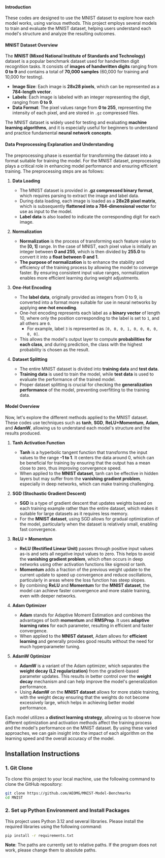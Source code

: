 #### Introduction
These codes are designed to use the MNIST dataset to explore how each model works, using various methods. This project employs several models to train and evaluate the MNIST dataset, helping users understand each model's structure and analyze the resulting outcomes.

#### **MNIST Dataset Overview**
The **MNIST (Mixed National Institute of Standards and Technology)** dataset is a popular benchmark dataset used for handwritten digit recognition tasks. It consists of **images of handwritten digits** ranging from **0 to 9** and contains a total of **70,000 samples** (60,000 for training and 10,000 for testing).

- **Image Size**: Each image is **28x28 pixels**, which can be represented as a **784-length vector**.
- **Labels**: Each image is labeled with an integer representing the digit, ranging from **0 to 9**.
- **Data Format**: The pixel values range from **0 to 255**, representing the intensity of each pixel, and are stored in `.gz` compressed files.

The MNIST dataset is widely used for testing and evaluating **machine learning algorithms**, and it is especially useful for beginners to understand and practice fundamental **neural network concepts**.

#### **Data Preprocessing Explanation and Understanding**
The preprocessing phase is essential for transforming the dataset into a format suitable for training the model. For the MNIST dataset, preprocessing plays a critical role in enhancing model performance and ensuring efficient training. The preprocessing steps are as follows:

1. **Data Loading**
   - The MNIST dataset is provided in **.gz compressed binary format**, which requires parsing to extract the image and label data.
   - During data loading, each image is loaded as a **28x28 pixel matrix**, which is subsequently **flattened into a 784-dimensional vector** for use as input to the model.
   - **Label data** is also loaded to indicate the corresponding digit for each image.

2. **Normalization**
   - **Normalization** is the process of transforming each feature value to the **[0, 1]** range. In the case of MNIST, each pixel value is initially an integer between **0 and 255**, which is then divided by **255.0** to convert it into a **float between 0 and 1**.
   - **The purpose of normalization** is to enhance the stability and efficiency of the training process by allowing the model to converge faster. By ensuring consistent input value ranges, normalization enables more efficient learning during weight adjustments.

3. **One-Hot Encoding**
   - The **label data**, originally provided as integers from 0 to 9, is converted into a format more suitable for use in neural networks by applying **one-hot encoding**.
   - One-hot encoding represents each label as a **binary vector** of length 10, where only the position corresponding to the label is set to `1`, and all others are `0`.
     - For example, label `3` is represented as `[0, 0, 0, 1, 0, 0, 0, 0, 0, 0]`.
   - This allows the model's output layer to compute **probabilities for each class**, and during prediction, the class with the highest probability is chosen as the result.

4. **Dataset Splitting**
   - The entire MNIST dataset is divided into **training data** and **test data**.
   - **Training data** is used to train the model, while **test data** is used to evaluate the performance of the trained model.
   - Proper dataset splitting is crucial for checking the **generalization performance** of the model, preventing overfitting to the training data.

#### **Model Overview**
Now, let's explore the different methods applied to the MNIST dataset. These codes use techniques such as **tanh**, **SGD**, **ReLU+Momentum**, **Adam**, and **AdamW**, allowing us to understand each model's structure and the results produced.

1. **Tanh Activation Function**
   - **Tanh** is a hyperbolic tangent function that transforms the input values to the range **-1 to 1**. It centers the data around 0, which can be beneficial for training by ensuring that the output has a mean close to zero, thus improving convergence speed.
   - When applied to the **MNIST dataset**, tanh can be effective in hidden layers but may suffer from the **vanishing gradient problem**, especially in deep networks, which can make training challenging.

2. **SGD (Stochastic Gradient Descent)**
   - **SGD** is a type of gradient descent that updates weights based on each training example rather than the entire dataset, which makes it suitable for large datasets as it requires less memory.
   - For the **MNIST dataset**, using SGD allows for gradual optimization of the model, particularly when the dataset is relatively small, enabling fast convergence.

3. **ReLU + Momentum**
   - **ReLU (Rectified Linear Unit)** passes through positive input values as-is and sets all negative input values to zero. This helps to avoid the **vanishing gradient problem**, which often occurs in deep networks using other activation functions like sigmoid or tanh.
   - **Momentum** adds a fraction of the previous weight update to the current update to speed up convergence and reduce oscillations, particularly in areas where the loss function has steep slopes.
   - By combining **ReLU** and **Momentum** for the **MNIST dataset**, the model can achieve faster convergence and more stable training, even with deeper networks.

4. **Adam Optimizer**
   - **Adam** stands for Adaptive Moment Estimation and combines the advantages of both **momentum** and **RMSProp**. It uses **adaptive learning rates** for each parameter, resulting in efficient and faster convergence.
   - When applied to the **MNIST dataset**, Adam allows for **efficient learning** and generally provides good results without the need for much hyperparameter tuning.

5. **AdamW Optimizer**
   - **AdamW** is a variant of the Adam optimizer, which separates the **weight decay (L2 regularization)** from the gradient-based parameter updates. This results in better control over the **weight decay** mechanism and can help improve the model's generalization performance.
   - Using **AdamW** on the **MNIST dataset** allows for more stable training, with the weight decay ensuring that the weights do not become excessively large, which helps in achieving better model performance.

Each model utilizes a **distinct learning strategy**, allowing us to observe how different optimization and activation methods affect the training process and the model's performance on the MNIST dataset. By using these varied approaches, we can gain insight into the impact of each algorithm on the learning speed and the overall accuracy of the model.

## Installation Instructions

### 1. Git Clone

To clone this project to your local machine, use the following command to clone the GitHub repository:

```bash
git clone https://github.com/AEOMG/MNIST-Model-Benchmarks
cd MNIST
```

### 2. Set up Python Environment and Install Packages

This project uses Python 3.12 and several libraries. Please install the required libraries using the following command:

```bash
pip install -r requirements.txt
```

**Note**: The paths are currently set to relative paths. If the program does not work, please change them to absolute paths.
